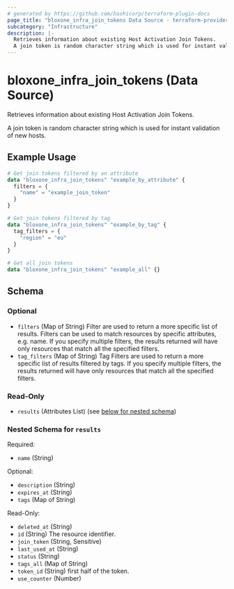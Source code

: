 ```yaml
---
# generated by https://github.com/hashicorp/terraform-plugin-docs
page_title: "bloxone_infra_join_tokens Data Source - terraform-provider-bloxone"
subcategory: "Infrastructure"
description: |-
  Retrieves information about existing Host Activation Join Tokens.
  A join token is random character string which is used for instant validation of new hosts.
---
```


# bloxone_infra_join_tokens (Data Source)

Retrieves information about existing Host Activation Join Tokens.

A join token is random character string which is used for instant validation of new hosts.

## Example Usage

```terraform
# Get join tokens filtered by an attribute
data "bloxone_infra_join_tokens" "example_by_attribute" {
  filters = {
    "name" = "example_join_token"
  }
}

# Get join tokens filtered by tag
data "bloxone_infra_join_tokens" "example_by_tag" {
  tag_filters = {
    "region" = "eu"
  }
}

# Get all join tokens
data "bloxone_infra_join_tokens" "example_all" {}
```

<!-- schema generated by tfplugindocs -->
## Schema

### Optional

- `filters` (Map of String) Filter are used to return a more specific list of results. Filters can be used to match resources by specific attributes, e.g. name. If you specify multiple filters, the results returned will have only resources that match all the specified filters.
- `tag_filters` (Map of String) Tag Filters are used to return a more specific list of results filtered by tags. If you specify multiple filters, the results returned will have only resources that match all the specified filters.

### Read-Only

- `results` (Attributes List) (see [below for nested schema](#nestedatt--results))

<a id="nestedatt--results"></a>
### Nested Schema for `results`

Required:

- `name` (String)

Optional:

- `description` (String)
- `expires_at` (String)
- `tags` (Map of String)

Read-Only:

- `deleted_at` (String)
- `id` (String) The resource identifier.
- `join_token` (String, Sensitive)
- `last_used_at` (String)
- `status` (String)
- `tags_all` (Map of String)
- `token_id` (String) first half of the token.
- `use_counter` (Number)
